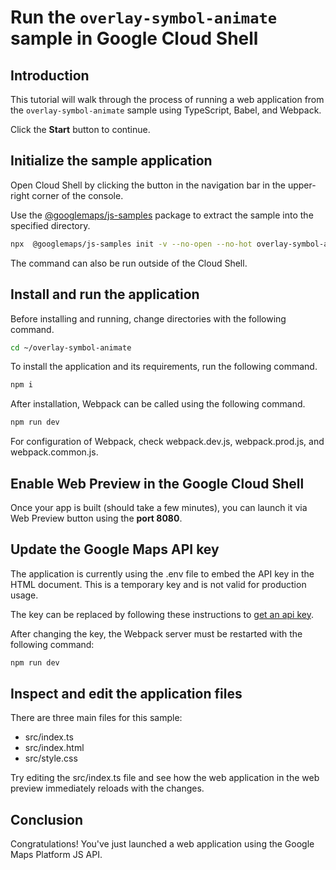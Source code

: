 # Run the `overlay-symbol-animate` sample in Google Cloud Shell

<walkthrough-tutorial-duration duration="10"/>

## Introduction

This tutorial will walk through the process of running a web application from
the `overlay-symbol-animate` sample using TypeScript, Babel, and Webpack.

Click the **Start** button to continue.

## Initialize the sample application

Open Cloud Shell by clicking the
<walkthrough-cloud-shell-icon></walkthrough-cloud-shell-icon> button in the
navigation bar in the upper-right corner of the console.

Use the [@googlemaps/js-samples](https://www.npmjs.com/package/@googlemaps/js-samples) package to 
extract the sample into the specified directory.

```bash
npx  @googlemaps/js-samples init -v --no-open --no-hot overlay-symbol-animate ~/overlay-symbol-animate
```

The command can also be run outside of the Cloud Shell.

## Install and run the application

Before installing and running, change directories with the following command.

```bash
cd ~/overlay-symbol-animate
```

To install the application and its requirements, run the following command.

```bash
npm i
```

After installation, Webpack can be called using the following command.

```bash
npm run dev
```

For configuration of Webpack, check
<walkthrough-editor-open-file filePath="overlay-symbol-animate/webpack.dev.js">webpack.dev.js</walkthrough-editor-open-file>,
<walkthrough-editor-open-file filePath="overlay-symbol-animate/webpack.prod.js">webpack.prod.js</walkthrough-editor-open-file>,
and
<walkthrough-editor-open-file filePath="overlay-symbol-animate/webpack.common.js">webpack.common.js</walkthrough-editor-open-file>.

## Enable Web Preview in the Google Cloud Shell

Once your app is built (should take a few minutes), you can launch it via
<walkthrough-spotlight-pointer target="cloudshell" spotlightId="devshell-web-preview-button">Web
Preview button</walkthrough-spotlight-pointer> using the **port 8080**.

## Update the Google Maps API key

The application is currently using the
<walkthrough-editor-open-file filePath="overlay-symbol-animate/.env">.env</walkthrough-editor-open-file>
file to embed the API key in the HTML document. This is a temporary key and is
not valid for production usage.

The key can be replaced by following these instructions to
[get an api key](https://developers.google.com/maps/documentation/javascript/get-api-key).

After changing the key, the Webpack server must be restarted with the following
command:

```bash
npm run dev
```

## Inspect and edit the application files

There are three main files for this sample:

*   <walkthrough-editor-open-file filePath="overlay-symbol-animate/src/index.ts">src/index.ts</walkthrough-editor-open-file>
*   <walkthrough-editor-open-file filePath="overlay-symbol-animate/src/index.html">src/index.html</walkthrough-editor-open-file>
*   <walkthrough-editor-open-file filePath="overlay-symbol-animate/src/style.css">src/style.css</walkthrough-editor-open-file>

Try editing the <walkthrough-editor-open-file filePath="overlay-symbol-animate/src/index.ts">src/index.ts</walkthrough-editor-open-file> file and see how the web application in the web preview immediately reloads with the changes.

## Conclusion

<walkthrough-conclusion-trophy></walkthrough-conclusion-trophy>

Congratulations! You've just launched a web application using the Google Maps
Platform JS API.
